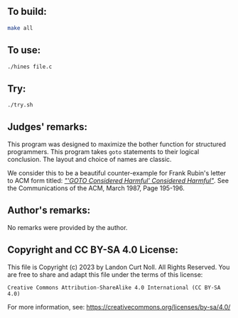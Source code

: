 ## To build:

```sh
make all
```


## To use:

```sh
./hines file.c
```


## Try:

```sh
./try.sh
```


## Judges' remarks:

This program was designed to maximize the bother function for
structured programmers.  This program takes `goto` statements to their
logical conclusion.  The layout and choice of names are classic.

We consider this to be a beautiful counter-example for Frank Rubin's
letter to ACM form titled: _["'GOTO Considered Harmful' Considered
Harmful"](https://web.archive.org/web/20090320002214/http://www.ecn.purdue.edu/ParaMount/papers/rubin87goto.pdf)_.
See the Communications of the ACM, March 1987, Page 195-196.


## Author's remarks:

No remarks were provided by the author.


## Copyright and CC BY-SA 4.0 License:

This file is Copyright (c) 2023 by Landon Curt Noll.  All Rights Reserved.
You are free to share and adapt this file under the terms of this license:

    Creative Commons Attribution-ShareAlike 4.0 International (CC BY-SA 4.0)

For more information, see: https://creativecommons.org/licenses/by-sa/4.0/
